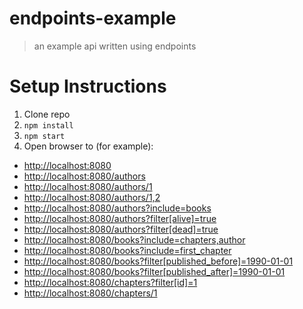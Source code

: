 # endpoints-example
> an example api written using endpoints

# Setup Instructions

1. Clone repo
2. `npm install`
3. `npm start`
4. Open browser to (for example):
  - [http://localhost:8080](http://localhost:8080)
  - [http://localhost:8080/authors](http://localhost:8080/authors)
  - [http://localhost:8080/authors/1](http://localhost:8080/authors/1)
  - [http://localhost:8080/authors/1,2](http://localhost:8080/authors/1,2)
  - [http://localhost:8080/authors?include=books](http://localhost:8080/authors?include=books)
  - [http://localhost:8080/authors?filter[alive]=true](http://localhost:8080/authors?filter[alive]=true)
  - [http://localhost:8080/authors?filter[dead]=true](http://localhost:8080/authors?filter[dead]=true)
  - [http://localhost:8080/books?include=chapters,author](http://localhost:8080/books?include=chapters,author)
  - [http://localhost:8080/books?include=first_chapter](http://localhost:8080/books?include=first_chapter)
  - [http://localhost:8080/books?filter[published_before]=1990-01-01](http://localhost:8080/books?filter[published_before]=1990-01-01)
  - [http://localhost:8080/books?filter[published_after]=1990-01-01](http://localhost:8080/books?filter[published_after]=1990-01-01)
  - [http://localhost:8080/chapters?filter[id]=1](http://localhost:8080/chapters?filter[id]=1)
  - [http://localhost:8080/chapters/1](http://localhost:8080/chapters/1)
